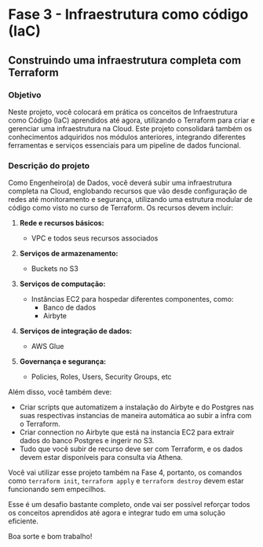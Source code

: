 # Fase 3 - Infraestrutura como código (IaC)

## Construindo uma infraestrutura completa com Terraform

### Objetivo

Neste projeto, você colocará em prática os conceitos de Infraestrutura como Código (IaC) aprendidos até agora, utilizando o Terraform para criar e gerenciar uma infraestrutura na Cloud. Este projeto consolidará também os conhecimentos adquiridos nos módulos anteriores, integrando diferentes ferramentas e serviços essenciais para um pipeline de dados funcional.

### Descrição do projeto

Como Engenheiro(a) de Dados, você deverá subir uma infraestrutura completa na Cloud, englobando recursos que vão desde configuração de redes até monitoramento e segurança, utilizando uma estrutura modular de código como visto no curso de Terraform. Os recursos devem incluir: 

1. **Rede e recursos básicos:**
   - VPC e todos seus recursos associados

2. **Serviços de armazenamento:**
   - Buckets no S3

3. **Serviços de computação:**
   - Instâncias EC2 para hospedar diferentes componentes, como:
     - Banco de dados
     - Airbyte

4. **Serviços de integração de dados:**
   - AWS Glue

5. **Governança e segurança:**
   - Policies, Roles, Users, Security Groups, etc

Além disso, você também deve:
- Criar scripts que automatizem a instalação do Airbyte e do Postgres nas suas respectivas instancias de maneira automática ao subir a infra com o Terraform.
- Criar connection no Airbyte que está na instancia EC2 para extrair dados do banco Postgres e ingerir no S3.
- Tudo que você subir de recurso deve ser com Terraform, e os dados devem estar disponíveis para consulta via Athena.

Você vai utilizar esse projeto também na Fase 4, portanto, os comandos como `terraform init`, `terraform apply` e `terraform destroy` devem estar funcionando sem empecilhos.

Esse é um desafio bastante completo, onde vai ser possível reforçar todos os conceitos aprendidos até agora e integrar tudo em uma solução eficiente.

Boa sorte e bom trabalho!